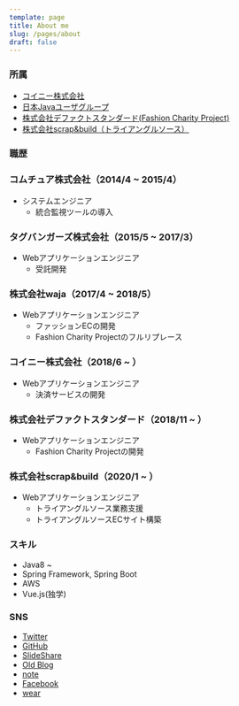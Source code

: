 ```yaml
---
template: page
title: About me
slug: /pages/about
draft: false
---
```

### 所属

* [コイニー株式会社](https://coiney.com/corp/about/)
* [日本Javaユーザグループ](http://www.java-users.jp/)
* [株式会社デファクトスタンダード(Fashion Charity Project)](https://www.waja.co.jp/fcp/)
* [株式会社scrap&build（トライアングルソース）](https://www.triangle-sauce.com/)

### 職歴
### コムチュア株式会社（2014/4 ~ 2015/4）
- システムエンジニア
  - 統合監視ツールの導入

### タグバンガーズ株式会社（2015/5 ~ 2017/3）
- Webアプリケーションエンジニア
  - 受託開発

### 株式会社waja（2017/4 ~ 2018/5）
- Webアプリケーションエンジニア
  - ファッションECの開発
  - Fashion Charity Projectのフルリプレース

### コイニー株式会社（2018/6 ~ ）
- Webアプリケーションエンジニア
  - 決済サービスの開発

### 株式会社デファクトスタンダード（2018/11 ~ ）
- Webアプリケーションエンジニア
  - Fashion Charity Projectの開発

### 株式会社scrap&build（2020/1 ~ ）
- Webアプリケーションエンジニア
  - トライアングルソース業務支援
  - トライアングルソースECサイト構築

### スキル

* Java8 ~
* Spring Framework, Spring Boot
* AWS
* Vue.js(独学)

### SNS

* [Twitter](https://twitter.com/b1a9idps)
* [GitHub](https://github.com/b1a9id)
* [SlideShare](https://www.slideshare.net/RyosukeUchitate)
* [Old Blog](https://uchi-fashion.hatenablog.com/)
* [note](https://note.com/b1a9idps)
* [Facebook](https://ja-jp.facebook.com/people/Ryosuke-Uchitate/100004147568068)
* [wear](http://wear.jp/blackid/)
